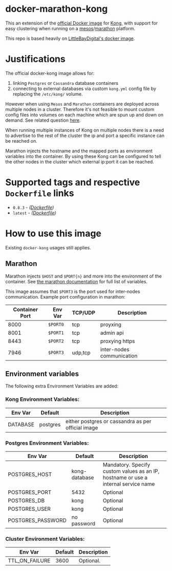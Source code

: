 # docker-marathon-kong

This an extension of the [official Docker image][docker-kong-url] for [Kong][kong-url], with support for easy clustering when running on a [mesos][mesos-url]/[marathon][marathon-url] platform.

This repo is based heavily on [LittleBayDigital's docker image][littlebaydigital-docker-url].

# Justifications

The official docker-kong image allows for:

1. linking `Postgres` or `Cassandra`  database containers
2. connecting to external databases via custom `kong.yml` config file by replacing the `/etc/kong/` volume.

However when using `Mesos` and `Marathon` containers are deployed across multiple nodes in a cluster. Therefore it's not feasible to mount custom config files into volumes on each machine which are spun up and down on demand. See related question [here][envvar-question].

When running multiple instances of Kong on multiple nodes there is a need to advertise to the rest of the cluster the ip and port a specific instance can be reached on.

Marathon injects the hostname and the mapped ports as environment variables into the container. By using these Kong can be configured to tell the other nodes in the cluster which external ip:port it can be reached.

# Supported tags and respective `Dockerfile` links

- `0.8.3`  - *([Dockerfile](https://github.com/bakstad/docker-marathon-kong/blob/0.8.3/Dockerfile))*
- `latest` - *([Dockerfile](https://github.com/bakstad/docker-marathon-kong/blob/0.8.3/Dockerfile))*

# How to use this image

Existing `docker-kong` usages still applies.

## Marathon

Marathon injects `$HOST` and `$PORT{n}` and more into the environment of the container. See [the marathon documentation](https://mesosphere.github.io/marathon/docs/task-environment-vars.html) for full list of variables.

This image assumes that `$PORT3` is the port used for inter-nodes communication. Example port configuration in marathon:

| Container Port | Env Var | TCP/UDP | Description |
| -------------- | ------- | ------- | ----------- |
| 8000 | `$PORT0` | tcp | proyxing |
| 8001 | `$PORT1` | tcp | admin api |
| 8443 | `$PORT2` | tcp | proxying https |
| 7946 | `$PORT3` | udp,tcp | inter-nodes communication |

## Environment variables

The following extra Environment Variables are added:

### Kong Environment Variables:

| Env Var | Default | Description |
| --------|---------| ------------|
| DATABASE | postgres | either postgres or cassandra as per official image |

### Postgres Environment Variables:

| Env Var | Default | Description |
| --------|---------| ------------|
| POSTGRES_HOST | kong-database | Mandatory. Specify custom values as an IP, hostname or use a internal service name |
| POSTGRES_PORT | 5432 | Optional |
| POSTGRES_DB | kong | Optional |
| POSTGRES_USER | kong | Optional |
| POSTGRES_PASSWORD | no password | Optional |

### Cluster Environment Variables:

| Env Var | Default | Description |
| --------|---------| ------------|
| TTL_ON_FAILURE | 3600 | Optional. |

[kong-url]: http://getkong.org
[docker-kong-url]: https://hub.docker.com/r/mashape/kong/
[envvar-question]: https://groups.google.com/forum/#!topic/konglayer/mfjBUwQHHHk
[mesos-url]: http://mesos.apache.org/
[marathon-url]: https://mesosphere.github.io/marathon/
[littlebaydigital-docker-url]:https://github.com/LittleBayDigital/docker-kong-service